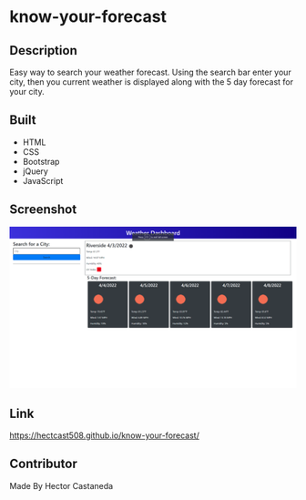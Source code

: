 # know-your-forecast
## Description
Easy way to search your weather forecast. Using the search bar enter your city, then you current weather is displayed along with the 5 day forecast for your city.

## Built
* HTML
* CSS
* Bootstrap
* jQuery
* JavaScript

## Screenshot

![Image of deployed application.](./assets/images/Desktop%20Screenshot%202022.04.03%20-%2023.49.52.73.png)

## Link

https://hectcast508.github.io/know-your-forecast/

## Contributor

Made By Hector Castaneda